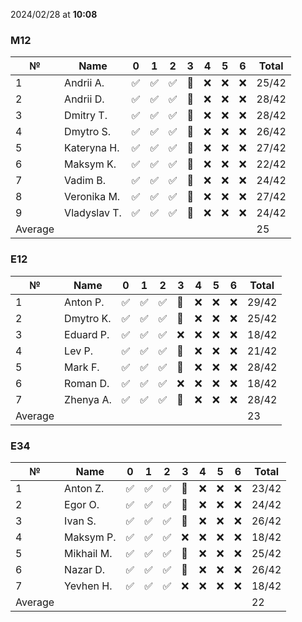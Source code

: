 2024/02/28 at **10:08**
### M12
|№|Name|0|1|2|3|4|5|6|Total|
|-----|-----|-----|-----|-----|-----|-----|-----|-----|-----|
|1|Andrii A.|✅|✅|✅|🔄|❌|❌|❌|25/42|
|2|Andrii D.|✅|✅|✅|🔄|❌|❌|❌|28/42|
|3|Dmitry T.|✅|✅|✅|🔄|❌|❌|❌|28/42|
|4|Dmytro S.|✅|✅|✅|🔄|❌|❌|❌|26/42|
|5|Kateryna H.|✅|✅|✅|🔄|❌|❌|❌|27/42|
|6|Maksym K.|✅|✅|✅|🔄|❌|❌|❌|22/42|
|7|Vadim B.|✅|✅|✅|🔄|❌|❌|❌|24/42|
|8|Veronika M.|✅|✅|✅|🔄|❌|❌|❌|27/42|
|9|Vladyslav T.|✅|✅|✅|🔄|❌|❌|❌|24/42|
|Average|||||||||25|
### E12
|№|Name|0|1|2|3|4|5|6|Total|
|-----|-----|-----|-----|-----|-----|-----|-----|-----|-----|
|1|Anton P.|✅|✅|✅|🔄|❌|❌|❌|29/42|
|2|Dmytro K.|✅|✅|✅|🔄|❌|❌|❌|25/42|
|3|Eduard P.|✅|✅|✅|❌|❌|❌|❌|18/42|
|4|Lev P.|✅|✅|✅|🔄|❌|❌|❌|21/42|
|5|Mark F.|✅|✅|✅|🔄|❌|❌|❌|28/42|
|6|Roman D.|✅|✅|✅|❌|❌|❌|❌|18/42|
|7|Zhenya A.|✅|✅|✅|🔄|❌|❌|❌|28/42|
|Average|||||||||23|
### E34
|№|Name|0|1|2|3|4|5|6|Total|
|-----|-----|-----|-----|-----|-----|-----|-----|-----|-----|
|1|Anton Z.|✅|✅|✅|🔄|❌|❌|❌|23/42|
|2|Egor O.|✅|✅|✅|🔄|❌|❌|❌|24/42|
|3|Ivan S.|✅|✅|✅|🔄|❌|❌|❌|26/42|
|4|Maksym P.|✅|✅|✅|❌|❌|❌|❌|18/42|
|5|Mikhail M.|✅|✅|✅|🔄|❌|❌|❌|25/42|
|6|Nazar D.|✅|✅|✅|🔄|❌|❌|❌|26/42|
|7|Yevhen H.|✅|✅|✅|❌|❌|❌|❌|18/42|
|Average|||||||||22|
